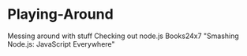 # Playing-Around
Messing around with stuff
Checking out node.js 
Books24x7 "Smashing Node.js: JavaScript Everywhere"

